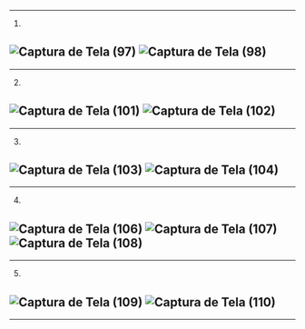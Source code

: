 --------------------------------------------------------------------------------------------------------------------------------
1.
![Captura de Tela (97)](https://user-images.githubusercontent.com/107519508/188238913-1fce509a-c190-4d4b-bf01-d21b8dde1f9f.png)
![Captura de Tela (98)](https://user-images.githubusercontent.com/107519508/188238940-fefc7f28-5a4f-4a87-a8a3-7b7f318f9104.png)
--------------------------------------------------------------------------------------------------------------------------------
--------------------------------------------------------------------------------------------------------------------------------
2.
![Captura de Tela (101)](https://user-images.githubusercontent.com/107519508/188238994-17f59679-1892-470f-bbd1-577504f78529.png)
![Captura de Tela (102)](https://user-images.githubusercontent.com/107519508/188238996-29662adf-c955-4e16-bc6b-829d95039617.png)
--------------------------------------------------------------------------------------------------------------------------------
--------------------------------------------------------------------------------------------------------------------------------
3.
![Captura de Tela (103)](https://user-images.githubusercontent.com/107519508/188290385-fae611e7-fc22-4115-9914-7fb1c24f6354.png)
![Captura de Tela (104)](https://user-images.githubusercontent.com/107519508/188290396-04f1f143-dc9c-4655-a031-93cf50e12d5e.png)
--------------------------------------------------------------------------------------------------------------------------------
--------------------------------------------------------------------------------------------------------------------------------
4.
![Captura de Tela (106)](https://user-images.githubusercontent.com/107519508/188336946-4eff28dd-9771-4629-b9df-180a72160a24.png)
![Captura de Tela (107)](https://user-images.githubusercontent.com/107519508/188336947-4a411a96-f6d1-4e2b-a810-443d6750a464.png)
![Captura de Tela (108)](https://user-images.githubusercontent.com/107519508/188336949-bb0f7bae-0be0-4bbd-aa85-081036825e24.png)
--------------------------------------------------------------------------------------------------------------------------------
--------------------------------------------------------------------------------------------------------------------------------
5.
![Captura de Tela (109)](https://user-images.githubusercontent.com/107519508/189985511-d4f7cc89-2b5f-402a-8514-709ef28bb940.png)
![Captura de Tela (110)](https://user-images.githubusercontent.com/107519508/189985514-25c9e9fe-24c3-477e-b8cd-c0afd0f47ed7.png)
--------------------------------------------------------------------------------------------------------------------------------
--------------------------------------------------------------------------------------------------------------------------------
